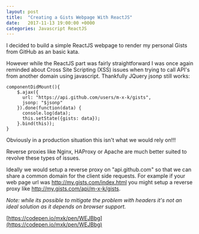 ```yaml
---
layout: post
title:  "Creating a Gists Webpage With ReactJS"
date:   2017-11-13 19:00:00 +0000
categories: Javascript ReactJS
---
```


I decided to build a simple ReactJS webpage to render my personal Gists from GitHub as an basic kata.

However while the ReactJS part was fairly straightforward I was once again reminded about Cross Site Scripting (XSS) issues when trying to call API's from another domain using javascript. Thankfully JQuery jsonp still works:
<pre><code class="javascript">componentDidMount(){
    $.ajax({
      url: "https://api.github.com/users/m-x-k/gists",
      jsonp: "$jsonp"
    }).done(function(data) {
      console.log(data);
      this.setState({gists: data});
    }.bind(this));    
}</code></pre>

Obviously in a production situation this isn't what we would rely on!!! 

Reverse proxies like Nginx, HAProxy or Apache are much better suited to revolve these types of issues. 

Ideally we would setup a reverse proxy on "api.github.com" so that we can share a common domain for the client side requests. For example if your web page url was http://my.gists.com/index.html you might setup a reverse proxy like http://my.gists.com/api/m-x-k/gists.

<em>Note: while its possible to mitigate the problem with headers it's not an ideal solution as it depends on browser support.</em>

[https://codepen.io/mxk/pen/WEJBbg](https://codepen.io/mxk/pen/WEJBbg)
